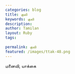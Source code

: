 ```yaml
---
categories: blog
title: குலி
keywords: குலி
description: 
author: Tamilan
layout: Ruby
tags: 
 
permalink: குலி
featured: /images/ttak-48.png
---
```

  
மனைவி, யாக்கை  
